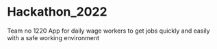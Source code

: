 # Hackathon_2022
Team no 1220
App for daily wage workers to get jobs quickly and easily with a safe working environment
